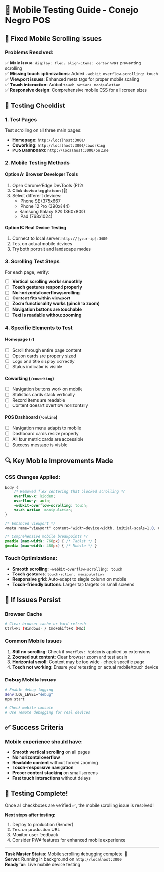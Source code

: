 # 📱 Mobile Testing Guide - Conejo Negro POS

## 🔧 Fixed Mobile Scrolling Issues

### Problems Resolved:
✅ **Main issue**: `display: flex; align-items: center` was preventing scrolling  
✅ **Missing touch optimizations**: Added `-webkit-overflow-scrolling: touch`  
✅ **Viewport issues**: Enhanced meta tags for proper mobile scaling  
✅ **Touch interaction**: Added `touch-action: manipulation`  
✅ **Responsive design**: Comprehensive mobile CSS for all screen sizes  

## 🧪 Testing Checklist

### 1. Test Pages
Test scrolling on all three main pages:
- **Homepage**: `http://localhost:3000/`
- **Coworking**: `http://localhost:3000/coworking` 
- **POS Dashboard**: `http://localhost:3000/online`

### 2. Mobile Testing Methods

#### Option A: Browser Developer Tools
1. Open Chrome/Edge DevTools (F12)
2. Click device toggle icon (📱)
3. Select different devices:
   - iPhone SE (375x667)
   - iPhone 12 Pro (390x844)
   - Samsung Galaxy S20 (360x800)
   - iPad (768x1024)

#### Option B: Real Device Testing
1. Connect to local server: `http://[your-ip]:3000`
2. Test on actual mobile devices
3. Try both portrait and landscape modes

### 3. Scrolling Test Steps

For each page, verify:
- [ ] **Vertical scrolling works smoothly**
- [ ] **Touch gestures respond properly**
- [ ] **No horizontal overflow/scrolling**  
- [ ] **Content fits within viewport**
- [ ] **Zoom functionality works (pinch to zoom)**
- [ ] **Navigation buttons are touchable**
- [ ] **Text is readable without zooming**

### 4. Specific Elements to Test

#### Homepage (`/`)
- [ ] Scroll through entire page content
- [ ] Option cards are properly sized
- [ ] Logo and title display correctly
- [ ] Status indicator is visible

#### Coworking (`/coworking`)  
- [ ] Navigation buttons work on mobile
- [ ] Statistics cards stack vertically
- [ ] Record items are readable
- [ ] Content doesn't overflow horizontally

#### POS Dashboard (`/online`)
- [ ] Navigation menu adapts to mobile
- [ ] Dashboard cards resize properly
- [ ] All four metric cards are accessible
- [ ] Success message is visible

## 🔍 Key Mobile Improvements Made

### CSS Changes Applied:
```css
body {
    /* Removed flex centering that blocked scrolling */
    overflow-x: hidden;
    overflow-y: auto;
    -webkit-overflow-scrolling: touch;
    touch-action: manipulation;
}

/* Enhanced viewport */
<meta name="viewport" content="width=device-width, initial-scale=1.0, user-scalable=yes, maximum-scale=5.0">

/* Comprehensive mobile breakpoints */
@media (max-width: 768px) { /* Tablet */ }
@media (max-width: 480px) { /* Mobile */ }
```

### Touch Optimizations:
- **Smooth scrolling**: `-webkit-overflow-scrolling: touch`
- **Touch gestures**: `touch-action: manipulation`
- **Responsive grid**: Auto-adapt to single column on mobile
- **Touch-friendly buttons**: Larger tap targets on small screens

## 🐛 If Issues Persist

### Browser Cache
```bash
# Clear browser cache or hard refresh
Ctrl+F5 (Windows) / Cmd+Shift+R (Mac)
```

### Common Mobile Issues
1. **Still no scrolling**: Check if `overflow: hidden` is applied by extensions
2. **Zoomed out content**: Clear browser zoom and test again  
3. **Horizontal scroll**: Content may be too wide - check specific page
4. **Touch not working**: Ensure you're testing on actual mobile/touch device

### Debug Mobile Issues
```bash
# Enable debug logging
$env:LOG_LEVEL="debug"
npm start

# Check mobile console
# Use remote debugging for real devices
```

## ✅ Success Criteria

### Mobile experience should have:
- **Smooth vertical scrolling** on all pages
- **No horizontal overflow** 
- **Readable content** without forced zooming
- **Touch-responsive navigation**
- **Proper content stacking** on small screens
- **Fast touch interactions** without delays

## 🚀 Testing Complete!

Once all checkboxes are verified ✅, the mobile scrolling issue is resolved!

**Next steps after testing:**
1. Deploy to production (Render)  
2. Test on production URL
3. Monitor user feedback
4. Consider PWA features for enhanced mobile experience

---

**Task Master Status**: Mobile scrolling debugging complete! 🎯  
**Server**: Running in background on `http://localhost:3000`  
**Ready for**: Live mobile device testing
